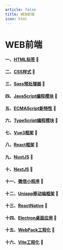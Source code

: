 ```yaml
---
article: false
title: WEB前端
icon: html
---
```


# WEB前端

#### 一、[HTML标签](/web/html/) :book:
#### 二、[CSS样式](/web/css/)  :book:
#### 三、[Sass预处理器](/web/sass/)  :book:
#### 四、[JavaScript编程模块](/web/javascript/)  :book:
#### 五、[ECMAScript新特性](/web/ecmascript/)  :book:
#### 六、[TypeScript编程模块](/web/typescript/)  :book:
#### 七、[Vue3框架](/web/vue/)  :book:
#### 八、[React框架](/web/react/)  :book:
#### 九、[NuxtJS](/web/nuxtjs/)  :book:
#### 十、[NextJS](/web/nextjs/)  :book:
#### 十一、[微信小程序](/web/small/)  :book:
#### 十二、[Uniapp移动端框架](/web/uniapp/)  :book:
#### 十三、[ReactNative](/web/reactnative/)  :book:
#### 十四、[Electron桌面应用](/web/electron/)  :book:
#### 十五、[WebPack工程化](/web/webpack.md/)  :book:
#### 十六、[Vite工程化](/web/vite.md/)  :book: